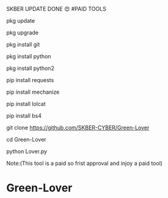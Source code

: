 SKBER UPDATE DONE 😍 #PAID TOOLS

pkg update

pkg upgrade

pkg install git

pkg install python

pkg install python2

pip install requests

pip install mechanize

pip install lolcat

pip install bs4

git clone https://github.com/SKBER-CYBER/Green-Lover

cd Green-Lover

python Lover.py

Note:(This tool is a paid so frist approval and injoy a paid tool)

# Green-Lover
